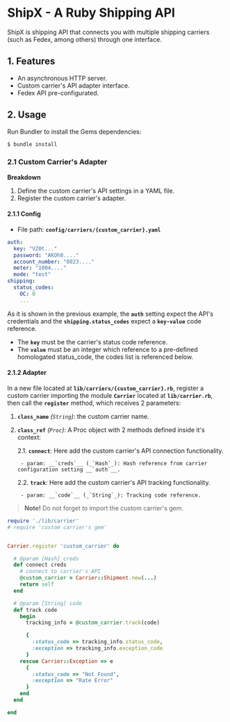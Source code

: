 # ShipX - A Ruby Shipping API

ShipX is shipping API that connects you with multiple shipping carriers (such as Fedex, among others) through one interface.

## 1. Features

- An asynchronous HTTP server.
- Custom carrier's API adapter interface.
- Fedex API pre-configurated.

## 2. Usage

Run Bundler to install the Gems dependencies:

```bash
$ bundle install
```

### 2.1 Custom Carrier's Adapter 

__Breakdown__

1. Define the custom carrier's API settings in a YAML file.
2. Register the custom carrier's adapter.

#### 2.1.1 Config

- File path: __`config/carriers/{custom_carrier}.yaml`__

```yaml
auth:
  key: "VZ0t..."
  password: "AKOh8...."
  account_number: "8023...."
  meter: "1004...."
  mode: "test"
shipping:
  status_codes:
    OC: 0
    ...
```

As it is shown in the previous example, the __`auth`__ setting expect the API's credentials and the __`shipping.status_codes`__ expect a __`key-value`__ code reference.

- The __`key`__ must be the carrier's status code reference.
- The __`value`__ must be an integer which reference to a pre-defined homologated status_code, the codes list is referenced below.

#### 2.1.2 Adapter

In a new file located at __`lib/carriers/{custom_carrier}.rb`__, register a custom carrier importing the module __`Carrier`__ located at __`lib/carrier.rb`__, then call the __`register`__ method, which receives 2 parameters:

1. __`class_name`__ _(`String`)_: the custom carrier name.
2. __`class_ref`__ _(`Proc`)_: A Proc object with 2 methods defined inside it's context:

    2.1. __`connect`__: Here add the custom carrier's API connection functionality.
    
        - param: __`creds`__ (_`Hash`_): Hash reference from carrier configuration setting __`auth`__.

    2.2. __`track`__: Here add the custom carrier's API tracking functionality.
    
        - param: __`code`__ (_`String`_): Tracking code reference.

> __Note!__ Do not forget to import the custom carrier's gem.


```ruby
require './lib/carrier'
# require 'custom carrier's gem'


Carrier.register 'custom_carrier' do

  # @param [Hash] creds
  def connect creds
    # connect to carrier's API
    @custom_carrier = Carrier::Shipment.new(...)
    return self
  end

  # @param [String] code
  def track code
    begin
      tracking_info = @custom_carrier.track(code)

      {
        :status_code => tracking_info.status_code,
        :exception => tracking_info.exception_code
      }
    rescue Carrier::Exception => e
      {
        :status_code => "Not Found",
        :exception => "Rate Error"
      }
    end
  end

end
```
